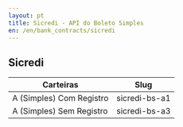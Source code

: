 ```yaml
---
layout: pt
title: Sicredi - API do Boleto Simples
en: /en/bank_contracts/sicredi
---
```


## Sicredi

| Carteiras                | Slug
| ------------------------ | ------------
| A (Simples) Com Registro | sicredi-bs-a1
| A (Simples) Sem Registro | sicredi-bs-a3